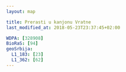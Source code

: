 ```yaml
---
layout: map

title: Prerasti u kanjonu Vratne
last_modified_at: 2018-05-23T23:37:45+02:00

WDPA: [328908]
BioRaS: [94]
geoSrbija:
  L1_183: [23]
  L1_362: [62]
---
```

